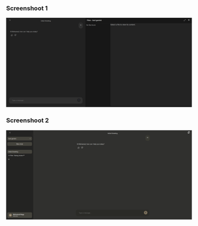 ### Screenshoot 1
![Screenshoot 1](app-image.png)
### Screenshoot 2
![Screenshoot 2](app-image-2.png)